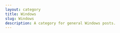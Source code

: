 ```yaml
---
layout: category
title: Windows
slug: Windows
description: A category for general Windows posts.
---
```

